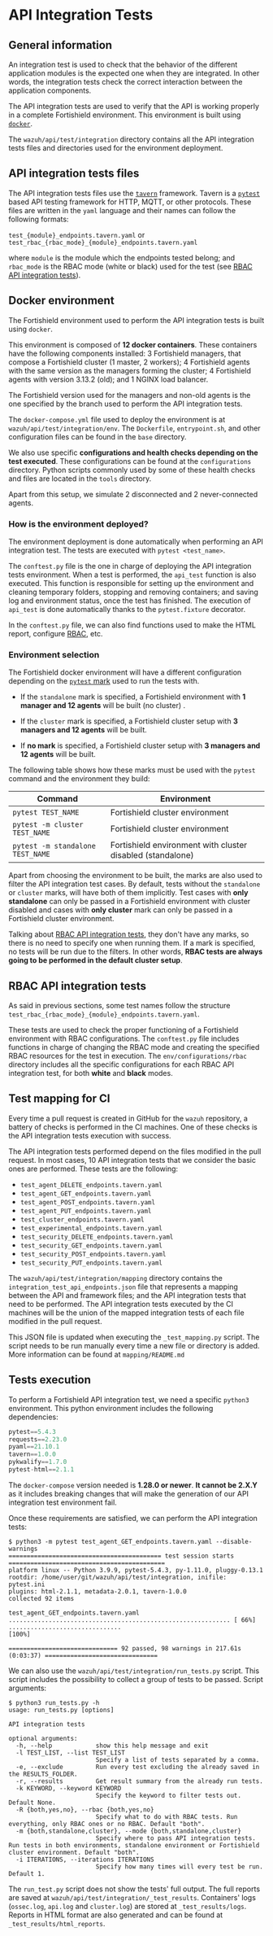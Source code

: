 # API Integration Tests

## General information

An integration test is used to check that the behavior of the different application modules is the expected one when 
they are integrated. In other words, the integration tests check the correct interaction between the application 
components.

The API integration tests are used to verify that the API is working properly in a complete Fortishield environment.
This environment is built using [`docker`](https://www.docker.com/).

The `wazuh/api/test/integration` directory contains all the API integration tests files and directories used for the
environment deployment.

## API integration tests files

The API integration tests files use the [`tavern`](https://tavern.readthedocs.io/en/latest/) framework. Tavern is
a [`pytest`](https://docs.pytest.org/en/7.1.x/) based API testing framework for HTTP, MQTT, or other protocols. These
files are written in the `yaml` language and their names can follow the following formats:

`test_{module}_endpoints.tavern.yaml` or `test_rbac_{rbac_mode}_{module}_endpoints.tavern.yaml`

where `module` is the module which the endpoints tested belong; and `rbac_mode` is the RBAC mode (white or black) used 
for the test (see [RBAC API integration tests](#RBAC-API-integration-tests)).

## Docker environment

The Fortishield environment used to perform the API integration tests is built using `docker`.

This environment is composed of **12 docker containers**. These containers have the following components installed: 3
Fortishield managers, that compose a Fortishield cluster (1 master, 2 workers); 4 Fortishield agents with the same version as the managers
forming the cluster; 4 Fortishield agents with version 3.13.2 (old); and 1 NGINX load balancer.

The Fortishield version used for the managers and non-old agents is the one specified by the branch used to perform the API
integration tests.

The `docker-compose.yml` file used to deploy the environment is at `wazuh/api/test/integration/env`. The `Dockerfile`,
`entrypoint.sh`, and other configuration files can be found in the `base` directory.

We also use specific **configurations and health checks depending on the test executed**. These configurations can be
found at the `configurations` directory. Python scripts commonly used by some of these health checks and files are
located in the `tools` directory.

Apart from this setup, we simulate 2 disconnected and 2 never-connected agents.

### How is the environment deployed?

The environment deployment is done automatically when performing an API integration test. The tests are executed
with `pytest <test_name>`.

The `conftest.py` file is the one in charge of deploying the API integration tests environment. When a test is
performed, the `api_test` function is also executed. This function is responsible for setting up the environment and
cleaning temporary folders, stopping and removing containers; and saving log and environment status, once the test has 
finished. The execution of `api_test` is done automatically thanks to the `pytest.fixture` decorator.

In the `conftest.py` file, we can also find functions used to make the HTML report,
configure [RBAC](#RBAC-API-integration-tests), etc.

### Environment selection

The Fortishield docker environment will have a different configuration depending on
the [`pytest` mark](https://docs.pytest.org/en/6.2.x/mark.html) used to run the tests with.

- If the `standalone` mark is specified, a Fortishield environment with **1 manager and 12 agents** will be built (no cluster)
  .

- If the `cluster` mark is specified, a Fortishield cluster setup with **3 managers and 12 agents** will be built.

- If **no mark** is specified, a Fortishield cluster setup with **3 managers and 12 agents** will be built.

The following table shows how these marks must be used with the `pytest` command and the environment they build:

| Command                          | Environment                                          |  
|----------------------------------|------------------------------------------------------|
| `pytest TEST_NAME`               | Fortishield cluster environment                            |  
| `pytest -m cluster TEST_NAME`    | Fortishield cluster environment                            |
| `pytest -m standalone TEST_NAME` | Fortishield environment with cluster disabled (standalone) | 

Apart from choosing the environment to be built, the marks are also used to filter the API integration test cases. By
default, tests without the `standalone` or `cluster` marks, will have both of them implicitly. Test cases with **only
standalone** can only be passed in a Fortishield environment with cluster disabled and cases with **only cluster** mark can
only be passed in a Fortishield cluster environment.

Talking about [RBAC API integration tests](#RBAC-API-integration-tests), they don't have any marks, so there is no need
to specify one when running them. If a mark is specified, no tests will be run due to the filters. In other words,
**RBAC tests are always going to be performed in the default cluster setup**.

## RBAC API integration tests

As said in previous sections, some test names follow the structure
`test_rbac_{rbac_mode}_{module}_endpoints.tavern.yaml`.

These tests are used to check the proper functioning of a Fortishield environment with RBAC configurations. The `conftest.py`
file includes functions in charge of changing the RBAC mode and creating the specified RBAC resources for the test in
execution. The `env/configurations/rbac` directory includes all the specific configurations for each RBAC API 
integration test, for both **white** and **black** modes.

## Test mapping for CI

Every time a pull request is created in GitHub for the `wazuh` repository, a battery of checks is performed in the CI
machines. One of these checks is the API integration tests execution with success.

The API integration tests performed depend on the files modified in the pull request. In most cases, 10 API integration
tests that we consider the basic ones are performed. These tests are the following:

- `test_agent_DELETE_endpoints.tavern.yaml`
- `test_agent_GET_endpoints.tavern.yaml`
- `test_agent_POST_endpoints.tavern.yaml`
- `test_agent_PUT_endpoints.tavern.yaml`
- `test_cluster_endpoints.tavern.yaml`
- `test_experimental_endpoints.tavern.yaml`
- `test_security_DELETE_endpoints.tavern.yaml`
- `test_security_GET_endpoints.tavern.yaml`
- `test_security_POST_endpoints.tavern.yaml`
- `test_security_PUT_endpoints.tavern.yaml`

The `wazuh/api/test/integration/mapping` directory contains the `integration_test_api_endpoints.json` file that
represents a mapping between the API and framework files; and the API integration tests that need to be performed. The
API integration tests executed by the CI machines will be the union of the mapped integration tests of each file
modified in the pull request.

This JSON file is updated when executing the `_test_mapping.py` script. The script needs to be run manually every time
a new file or directory is added. More information can be found at `mapping/README.md`

## Tests execution

To perform a Fortishield API integration test, we need a specific `python3` environment. This python environment includes the 
following dependencies:

```python
pytest==5.4.3
requests==2.23.0
pyaml==21.10.1
tavern==1.0.0
pykwalify==1.7.0
pytest-html==2.1.1
```

The `docker-compose` version needed is **1.28.0 or newer**. **It cannot be 2.X.Y** as it includes breaking changes that
will make the generation of our API integration test environment fail.

Once these requirements are satisfied, we can perform the API integration tests:

```text
$ python3 -m pytest test_agent_GET_endpoints.tavern.yaml --disable-warnings
========================================== test session starts ===========================================
platform linux -- Python 3.9.9, pytest-5.4.3, py-1.11.0, pluggy-0.13.1
rootdir: /home/user/git/wazuh/api/test/integration, inifile: pytest.ini
plugins: html-2.1.1, metadata-2.0.1, tavern-1.0.0
collected 92 items                                                                                       

test_agent_GET_endpoints.tavern.yaml ............................................................. [ 66%]
...............................                                                                    [100%]

============================== 92 passed, 98 warnings in 217.61s (0:03:37) ===============================
```

We can also use the `wazuh/api/test/integration/run_tests.py` script. This script includes the possibility to collect a 
group of tests to be passed. Script arguments:

```text
$ python3 run_tests.py -h
usage: run_tests.py [options]

API integration tests

optional arguments:
  -h, --help            show this help message and exit
  -l TEST_LIST, --list TEST_LIST
                        Specify a list of tests separated by a comma.
  -e, --exclude         Run every test excluding the already saved in the RESULTS_FOLDER.
  -r, --results         Get result summary from the already run tests.
  -k KEYWORD, --keyword KEYWORD
                        Specify the keyword to filter tests out. Default None.
  -R {both,yes,no}, --rbac {both,yes,no}
                        Specify what to do with RBAC tests. Run everything, only RBAC ones or no RBAC. Default "both".
  -m {both,standalone,cluster}, --mode {both,standalone,cluster}
                        Specify where to pass API integration tests. Run tests in both environments, standalone environment or Fortishield cluster environment. Default "both".
  -i ITERATIONS, --iterations ITERATIONS
                        Specify how many times will every test be run. Default 1.
```

The `run_test.py` script does not show the tests' full output. The full reports are saved 
at `wazuh/api/test/integration/_test_results`. Containers' logs (`ossec.log`, `api.log` and `cluster.log`) are stored 
at `_test_results/logs`. Reports in HTML format are also generated and can be found at `_test_results/html_reports`.
